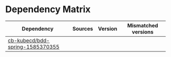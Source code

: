 # Dependency Matrix

Dependency | Sources | Version | Mismatched versions
---------- | ------- | ------- | -------------------
[cb-kubecd/bdd-spring-1585370355](https://github.com/cb-kubecd/bdd-spring-1585370355.git) |  | []() | 

